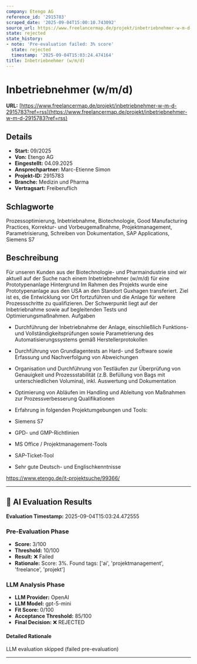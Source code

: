 ```yaml
---
company: Etengo AG
reference_id: '2915783'
scraped_date: '2025-09-04T15:00:10.743092'
source_url: https://www.freelancermap.de/projekt/inbetriebnehmer-w-m-d-2915783?ref=rss
state: rejected
state_history:
- note: 'Pre-evaluation failed: 3% score'
  state: rejected
  timestamp: '2025-09-04T15:03:24.474164'
title: Inbetriebnehmer (w/m/d)
---
```



# Inbetriebnehmer (w/m/d)
**URL:** [https://www.freelancermap.de/projekt/inbetriebnehmer-w-m-d-2915783?ref=rss](https://www.freelancermap.de/projekt/inbetriebnehmer-w-m-d-2915783?ref=rss)
## Details
- **Start:** 09/2025
- **Von:** Etengo AG
- **Eingestellt:** 04.09.2025
- **Ansprechpartner:** Marc-Etienne Simon
- **Projekt-ID:** 2915783
- **Branche:** Medizin und Pharma
- **Vertragsart:** Freiberuflich

## Schlagworte
Prozessoptimierung, Inbetriebnahme, Biotechnologie, Good Manufacturing Practices, Korrektur- und Vorbeugemaßnahme, Projektmanagement, Parametrisierung, Schreiben von Dokumentation, SAP Applications, Siemens S7

## Beschreibung
Für unseren Kunden aus der Biotechnologie- und Pharmaindustrie sind wir aktuell auf der Suche nach einem Inbetriebnehmer (w/m/d) für eine Prototypenanlage
Hintergrund
Im Rahmen des Projekts wurde eine Prototypenanlage aus den USA an den Standort Guxhagen transferiert. Ziel ist es, die Entwicklung vor Ort fortzuführen und die Anlage für weitere Prozessschritte zu qualifizieren. Der Schwerpunkt liegt auf der Inbetriebnahme sowie auf begleitenden Tests und Optimierungsmaßnahmen.
Aufgaben

- Durchführung der Inbetriebnahme der Anlage, einschließlich Funktions- und Vollständigkeitsprüfungen sowie Parametrierung des Automatisierungssystems gemäß Herstellerprotokollen
- Durchführung von Grundlagentests an Hard- und Software sowie Erfassung und Nachverfolgung von Abweichungen
- Organisation und Durchführung von Testläufen zur Überprüfung von Genauigkeit und Prozessstabilität (z.B. Befüllung von Bags mit unterschiedlichen Volumina), inkl. Auswertung und Dokumentation
- Optimierung von Abläufen im Handling und Ableitung von Maßnahmen zur Prozessverbesserung
Qualifikationen

- Erfahrung in folgenden Projektumgebungen und Tools:
- Siemens S7
- GPD- und GMP-Richtlinien
- MS Office / Projektmanagement-Tools
- SAP-Ticket-Tool
- Sehr gute Deutsch- und Englischkenntnisse

https://www.etengo.de/it-projektsuche/99366/

---

## 🤖 AI Evaluation Results

**Evaluation Timestamp:** 2025-09-04T15:03:24.472555

### Pre-Evaluation Phase
- **Score:** 3/100
- **Threshold:** 10/100
- **Result:** ❌ Failed
- **Rationale:** Score: 3%. Found tags: ['ai', 'projektmanagement', 'freelance', 'projekt']

### LLM Analysis Phase
- **LLM Provider:** OpenAI
- **LLM Model:** gpt-5-mini
- **Fit Score:** 0/100
- **Acceptance Threshold:** 85/100
- **Final Decision:** ❌ REJECTED

#### Detailed Rationale
LLM evaluation skipped (failed pre-evaluation)

---
